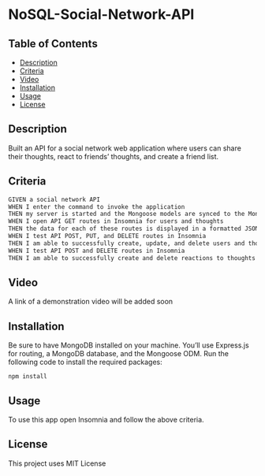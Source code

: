 # NoSQL-Social-Network-API

## Table of Contents
 * [Description](#Description)
 * [Criteria](#Criteria)
 * [Video](#Video)
 * [Installation](#Installation)
 * [Usage](#Usage)
 * [License](#License)

 ## Description
 Built an API for a social network web application where users can share their thoughts, react to friends’ thoughts, and create a friend list.

## Criteria
```md
GIVEN a social network API
WHEN I enter the command to invoke the application
THEN my server is started and the Mongoose models are synced to the MongoDB database
WHEN I open API GET routes in Insomnia for users and thoughts
THEN the data for each of these routes is displayed in a formatted JSON
WHEN I test API POST, PUT, and DELETE routes in Insomnia
THEN I am able to successfully create, update, and delete users and thoughts in my database
WHEN I test API POST and DELETE routes in Insomnia
THEN I am able to successfully create and delete reactions to thoughts and add and remove friends to a user’s friend list
```

## Video

A link of a demonstration video will be added soon

## Installation
Be sure to have MongoDB installed on your machine. You’ll use Express.js for routing, a MongoDB database, and the Mongoose ODM. Run the following code to install the required packages: 

`npm install`

## Usage 

To use this app open Insomnia and follow the above criteria. 

## License

This project uses MIT License

